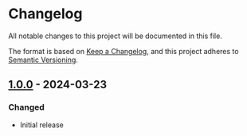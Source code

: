 # Changelog
All notable changes to this project will be documented in this file.

The format is based on [Keep a Changelog](https://keepachangelog.com/en/1.0.0/),
and this project adheres to [Semantic Versioning](https://semver.org/spec/v2.0.0.html).

## [1.0.0] - 2024-03-23
### Changed
- Initial release

[1.0.0]: https://github.com/Skycoder42/serverpod_json_rpc_2/releases/tag/serverpod_json_rpc_2_client-v1.0.0
